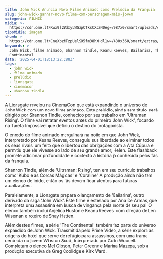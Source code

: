 ```yaml
---
title: John Wick Anuncia Novo Filme Animado como Prelúdio da Franquia
slug: john-wick-ganhar-novo-filme-com-personagem-mais-jovem
categoria: FILMES
midia: >-
  https://cdn.ome.lt/Rwx9l2WdIyLWGzpCTksCXJzN0eg=/987x0/smart/uploads/conteudo/fotos/OMELETE_CAPA_-_2025-04-01T144617.011.png
tipoMidia: imagem
thumb: >-
  https://cdn.ome.lt/CneXbzNFzpUelSO5fm38hXHdl1w=/480x360/smart/extras/conteudos/omelete_THUMB_-_2025-04-01T144606.262.png
keywords: >-
  John Wick, filme animado, Shannon Tindle, Keanu Reeves, Bailarina, The
  Continental
data: '2025-04-01T18:13:22.288Z'
tags:
  - john wick
  - filme animado
  - prelúdio
  - lionsgate
  - cinemacon
  - shannon tindle
---
```


A Lionsgate revelou na CinemaCon que está expandindo o universo de John Wick com um novo filme animado. Este prelúdio, ainda sem título, será dirigido por Shannon Tindle, conhecido por seu trabalho em 'Ultraman: Rising'. O filme vai retratar eventos antes do primeiro 'John Wick', focando na Tarefa Impossível que definiu o destino do protagonista.

O enredo do filme animado mergulhará na noite em que John Wick, interpretado por Keanu Reeves, conseguiu sua liberdade ao eliminar todos os seus rivais, um feito que o libertou das obrigações com a Alta Cúpula e permitiu que ele vivesse ao lado de seu grande amor, Helen. Este flashback promete adicionar profundidade e contexto à história já conhecida pelos fãs da franquia.

Shannon Tindle, além de 'Ultraman: Rising', tem em seu currículo trabalhos como 'Kubo e as Cordas Mágicas' e 'Coraline'. A produção ainda não tem um elenco definido, então os fãs devem ficar atentos para futuras atualizações.

Paralelamente, a Lionsgate prepara o lançamento de 'Bailarina', outro derivado da saga 'John Wick'. Este filme é estrelado por Ana De Armas, que interpreta uma assassina em busca de vingança pela morte de seu pai. O elenco também inclui Anjelica Huston e Keanu Reeves, com direção de Len Wiseman e roteiro de Shay Hatten.

Além destes filmes, a série 'The Continental' também faz parte do universo expandido de John Wick. Transmitida pelo Prime Video, a série explora as origens do hotel que serve de refúgio para assassinos, com uma trama centrada no jovem Winston Scott, interpretado por Colin Woodell. Completam o elenco Mel Gibson, Peter Greene e Marina Mazepa, sob a produção executiva de Greg Coolidge e Kirk Ward.
